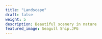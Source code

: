 ```yaml
---
title: "Landscape"
draft: false
weight: 5
description: Beautiful scenery in nature
featured_image: Seagull Ship.JPG
---
```


